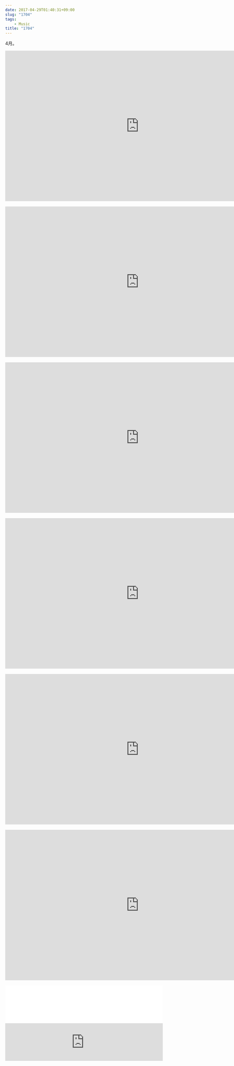```yaml
---
date: 2017-04-29T01:40:31+09:00
slug: "1704"
tags:
    - Music
title: "1704"
---
```

4月。

<!--more-->
<div class="youtube"><iframe width="853" height="480" src="https://www.youtube.com/embed/fDOCScOT-Mo" frameborder="0" allowfullscreen></iframe></div>
<br>
<div class="youtube"><iframe width="853" height="480" src="https://www.youtube.com/embed/LmistU_Nu1M" frameborder="0" allowfullscreen></iframe></div>
<br>
<div class="youtube"><iframe width="853" height="480" src="https://www.youtube.com/embed/pLWlXtZ-SgY" frameborder="0" allowfullscreen></iframe></div>
<br>
<div class="youtube"><iframe width="853" height="480" src="https://www.youtube.com/embed/UsJXsFSs8wU" frameborder="0" allowfullscreen></iframe></div>
<br>
<div class="youtube"><iframe width="853" height="480" src="https://www.youtube.com/embed/hh07nb7P9ac" frameborder="0" allowfullscreen></iframe></div>
<br>
<div class="youtube"><iframe width="853" height="480" src="https://www.youtube.com/embed/JaOc5TBkjo4" frameborder="0" allowfullscreen></iframe></div>
<br>
<iframe style="border: 0; width: 100%; height: 120px;" src="//bandcamp.com/EmbeddedPlayer/album=645691221/size=large/bgcol=ffffff/linkcol=0687f5/tracklist=false/artwork=small/transparent=true/" seamless><a href="//music.businesscasual.biz/album/ok">卡拉OK♫スターダスト東風 by SAYOHIMEBOU</a></iframe>
<br>
<iframe style="border: 0; width: 100%; height: 120px;" src="https://bandcamp.com/EmbeddedPlayer/album=3052246884/size=large/bgcol=ffffff/linkcol=0687f5/tracklist=false/artwork=small/transparent=true/" seamless><a href="//goodbyeteenage.bandcamp.com/album/-">はたちコンピ by はたちコンピ</a></iframe>
